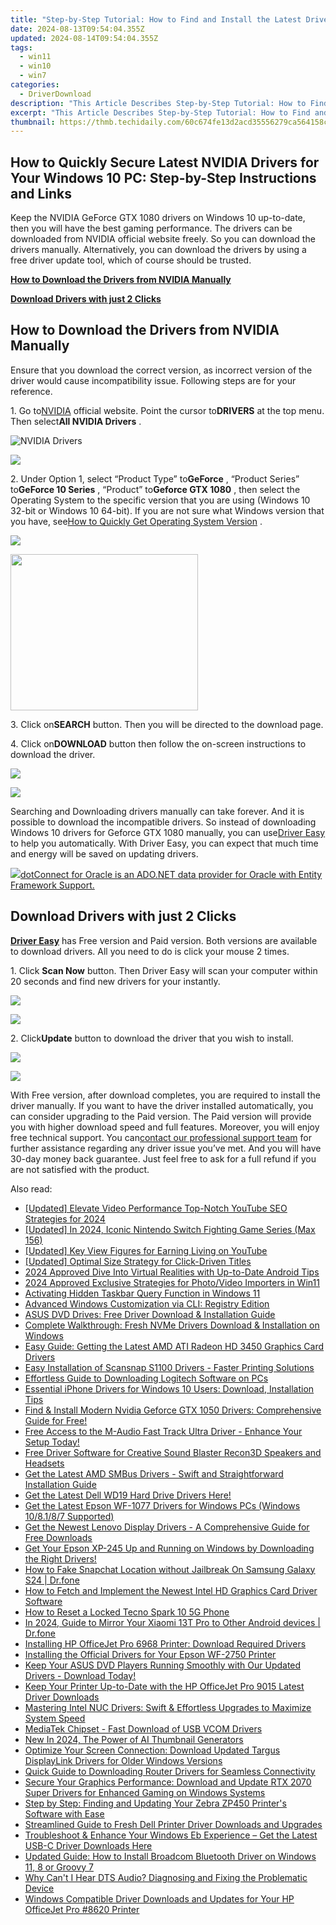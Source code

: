 ```yaml
---
title: "Step-by-Step Tutorial: How to Find and Install the Latest Drivers for Your Surface Book N"
date: 2024-08-13T09:54:04.355Z
updated: 2024-08-14T09:54:04.355Z
tags:
  - win11
  - win10
  - win7
categories:
  - DriverDownload
description: "This Article Describes Step-by-Step Tutorial: How to Find and Install the Latest Drivers for Your Surface Book N"
excerpt: "This Article Describes Step-by-Step Tutorial: How to Find and Install the Latest Drivers for Your Surface Book N"
thumbnail: https://thmb.techidaily.com/60c674fe13d2acd35556279ca564158ce88f6acfb541643cb5f48b7273c16f81.jpg
---
```


## How to Quickly Secure Latest NVIDIA Drivers for Your Windows 10 PC: Step-by-Step Instructions and Links

Keep the NVIDIA GeForce GTX 1080 drivers on Windows 10 up-to-date, then you will have the best gaming performance. The drivers can be downloaded from NVIDIA official website freely. So you can download the drivers manually. Alternatively, you can download the drivers by using a free driver update tool, which of course should be trusted.

[**How to Download the Drivers from NVIDIA Manually**](https://tools.techidaily.com/drivereasy/download/)

[**Download Drivers with just 2 Clicks**](https://tools.techidaily.com/drivereasy/download/)

## **How to Download the Drivers from NVIDIA Manually**

 Ensure that you download the correct version, as incorrect version of the driver would cause incompatibility issue. Following steps are for your reference.

 1\. Go to[NVIDIA](https://tools.techidaily.com/drivereasy/download/) official website. Point the cursor to**DRIVERS** at the top menu. Then select**All NVIDIA Drivers** .

![NVIDIA Drivers](https://images.drivereasy.com/wp-content/uploads/2016/09/img_57ccd935a0f0a.jpg)
<!-- affiliate ads begin -->
<a href="https://estore.macxdvd.com/order/checkout.php?PRODS=4526659&QTY=1&AFFILIATE=108875&CART=1"><img src="https://www.macxdvd.com/affiliate/new-banner/vcp-500x500.jpg" border="0"></a>
<!-- affiliate ads end -->

 2\. Under Option 1, select “Product Type” to**GeForce** , “Product Series” to**GeForce 10 Series** , “Product” to**Geforce GTX 1080** , then select the Operating System to the specific version that you are using (Windows 10 32-bit or Windows 10 64-bit). If you are not sure what Windows version that you have, see[How to Quickly Get Operating System Version](https://tools.techidaily.com/drivereasy/download/) .

![](https://images.drivereasy.com/wp-content/uploads/2016/10/img_581410198d290.jpg)
<!-- affiliate ads begin -->
<a href="https://printrendy.pxf.io/c/5597632/1453720/17020" target="_top" id="1453720"><img src="//a.impactradius-go.com/display-ad/17020-1453720" border="0" alt="" width="300" height="250"/></a><img height="0" width="0" src="https://imp.pxf.io/i/5597632/1453720/17020" style="position:absolute;visibility:hidden;" border="0" />
<!-- affiliate ads end -->

 3\. Click on**SEARCH** button. Then you will be directed to the download page.

 4\. Click on**DOWNLOAD** button then follow the on-screen instructions to download the driver.

![](https://images.drivereasy.com/wp-content/uploads/2016/10/img_581412f0a2c64.jpg)
<!-- affiliate ads begin -->
<a href="https://shop.manycam.com/order/checkout.php?PRODS=17728032&QTY=1&AFFILIATE=108875&CART=1"><img src="https://secure.avangate.com/images/merchant/8230bea7d54bcdf99cdfe85cb07313d5/mcaffbanner920x120.png" border="0"></a>
<!-- affiliate ads end -->

 Searching and Downloading drivers manually can take forever. And it is possible to download the incompatible drivers. So instead of downloading Windows 10 drivers for Geforce GTX 1080 manually, you can use[Driver Easy](https://tools.techidaily.com/drivereasy/download/) to help you automatically. With Driver Easy, you can expect that much time and energy will be saved on updating drivers.

<!-- affiliate ads begin -->
<a href="https://checkout.devart.com/order/checkout.php?PRODS=5023555&QTY=1&AFFILIATE=108875&CART=1"><img src="https://secure.avangate.com/images/merchant/45b430710ad04765a6afd58d9d9fafca/products/dotConnect_O.png" border="0">dotConnect for Oracle is an ADO.NET data provider for Oracle with Entity Framework Support.</a>
<!-- affiliate ads end -->
## **Download Drivers with just 2 Clicks**

**[Driver Easy](https://tools.techidaily.com/drivereasy/download/)**  has Free version and Paid version. Both versions are available to download drivers. All you need to do is click your mouse 2 times.

1\. Click **Scan Now**  button. Then Driver Easy will scan your computer within 20 seconds and find new drivers for your instantly.  

![](https://images.drivereasy.com/wp-content/uploads/2017/04/img_58eca1022f7b7.png)
<!-- affiliate ads begin -->
<a href="https://store.nero.com/order/checkout.php?PRODS=42296855&QTY=1&AFFILIATE=108875&CART=1"><img src="http://cdnwww.nero.com/nero-com-wAssets/img/banners/2023/recode/Nero_Recode_Screen_2.png" border="0"></a>
<!-- affiliate ads end -->

 2\. Click**Update** button to download the driver that you wish to install.

![](https://images.drivereasy.com/wp-content/uploads/2017/04/img_58eca27c67b42.jpg)
<!-- affiliate ads begin -->
<a href="https://store.movavi.com/affiliate.php?ACCOUNT=MOVAVI&AFFILIATE=108875&PATH=https%3A%2F%2Fwww.movavi.com%3FAFFILIATE%3D108875%26RESOURCE%3DMovavi%2BScreen%2BRecorder%2Bbox"><img src="https://mcusercontent.com/0885a03ded3d480dca9287f12/images/f026b149-fc7c-fd54-5f3e-1460bbb19b6b.jpg" border="0"></a>
<!-- affiliate ads end -->

 With Free version, after download completes, you are required to install the driver manually. If you want to have the driver installed automatically, you can consider upgrading to the Paid version. The Paid version will provide you with higher download speed and full features. Moreover, you will enjoy free technical support. You can[contact our professional support team](https://tools.techidaily.com/drivereasy/download/) for further assistance regarding any driver issue you’ve met. And you will have 30-day money back guarantee. Just feel free to ask for a full refund if you are not satisfied with the product.

<ins class="adsbygoogle"
     style="display:block"
     data-ad-format="autorelaxed"
     data-ad-client="ca-pub-7571918770474297"
     data-ad-slot="1223367746"></ins>



<ins class="adsbygoogle"
     style="display:block"
     data-ad-client="ca-pub-7571918770474297"
     data-ad-slot="8358498916"
     data-ad-format="auto"
     data-full-width-responsive="true"></ins>

<span class="atpl-alsoreadstyle">Also read:</span>
<div><ul>
<li><a href="https://youtube-blog.techidaily.com/ed-elevate-video-performance-top-notch-youtube-seo-strategies-for-2024/"><u>[Updated] Elevate Video Performance  Top-Notch YouTube SEO Strategies for 2024</u></a></li>
<li><a href="https://visual-screen-recording.techidaily.com/updated-in-2024-iconic-nintendo-switch-fighting-game-series-max-156/"><u>[Updated] In 2024, Iconic Nintendo Switch Fighting Game Series (Max 156)</u></a></li>
<li><a href="https://facebook-video-share.techidaily.com/updated-key-view-figures-for-earning-living-on-youtube/"><u>[Updated] Key View Figures for Earning Living on YouTube</u></a></li>
<li><a href="https://youtube-data.techidaily.com/ed-optimal-size-strategy-for-click-driven-titles/"><u>[Updated] Optimal Size Strategy for Click-Driven Titles</u></a></li>
<li><a href="https://article-files.techidaily.com/2024-approved-dive-into-virtual-realities-with-up-to-date-android-tips/"><u>2024 Approved  Dive Into Virtual Realities with Up-to-Date Android Tips</u></a></li>
<li><a href="https://article-posts.techidaily.com/2024-approved-exclusive-strategies-for-photovideo-importers-in-win11/"><u>2024 Approved  Exclusive Strategies for Photo/Video Importers in Win11</u></a></li>
<li><a href="https://win11.techidaily.com/activating-hidden-taskbar-query-function-in-windows-11/"><u>Activating Hidden Taskbar Query Function in Windows 11</u></a></li>
<li><a href="https://win11-tips.techidaily.com/advanced-windows-customization-via-cli-registry-edition/"><u>Advanced Windows Customization via CLI: Registry Edition</u></a></li>
<li><a href="https://win-amazing.techidaily.com/asus-dvd-drives-free-driver-download-and-installation-guide/"><u>ASUS DVD Drives: Free Driver Download & Installation Guide</u></a></li>
<li><a href="https://win-amazing.techidaily.com/complete-walkthrough-fresh-nvme-drivers-download-and-installation-on-windows/"><u>Complete Walkthrough: Fresh NVMe Drivers Download & Installation on Windows</u></a></li>
<li><a href="https://win-amazing.techidaily.com/easy-guide-getting-the-latest-amd-ati-radeon-hd-3450-graphics-card-drivers/"><u>Easy Guide: Getting the Latest AMD ATI Radeon HD 3450 Graphics Card Drivers</u></a></li>
<li><a href="https://win-amazing.techidaily.com/easy-installation-of-scansnap-s1100-drivers-faster-printing-solutions/"><u>Easy Installation of Scansnap S1100 Drivers - Faster Printing Solutions</u></a></li>
<li><a href="https://win-amazing.techidaily.com/effortless-guide-to-downloading-logitech-software-on-pcs/"><u>Effortless Guide to Downloading Logitech Software on PCs</u></a></li>
<li><a href="https://win-amazing.techidaily.com/essential-iphone-drivers-for-windows-10-users-download-installation-tips/"><u>Essential iPhone Drivers for Windows 10 Users: Download, Installation Tips</u></a></li>
<li><a href="https://win-amazing.techidaily.com/find-and-install-modern-nvidia-geforce-gtx-1050-drivers-comprehensive-guide-for-free/"><u>Find & Install Modern Nvidia Geforce GTX 1050 Drivers: Comprehensive Guide for Free!</u></a></li>
<li><a href="https://win-amazing.techidaily.com/free-access-to-the-m-audio-fast-track-ultra-driver-enhance-your-setup-today/"><u>Free Access to the M-Audio Fast Track Ultra Driver - Enhance Your Setup Today!</u></a></li>
<li><a href="https://win-amazing.techidaily.com/free-driver-software-for-creative-sound-blaster-recon3d-speakers-and-headsets/"><u>Free Driver Software for Creative Sound Blaster Recon3D Speakers and Headsets</u></a></li>
<li><a href="https://win-amazing.techidaily.com/get-the-latest-amd-smbus-drivers-swift-and-straightforward-installation-guide/"><u>Get the Latest AMD SMBus Drivers - Swift and Straightforward Installation Guide</u></a></li>
<li><a href="https://win-amazing.techidaily.com/get-the-latest-dell-wd19-hard-drive-drivers-here/"><u>Get the Latest Dell WD19 Hard Drive Drivers Here!</u></a></li>
<li><a href="https://win-amazing.techidaily.com/get-the-latest-epson-wf-1077-drivers-for-windows-pcs-windows-108187-supported/"><u>Get the Latest Epson WF-1077 Drivers for Windows PCs (Windows 10/8.1/8/7 Supported)</u></a></li>
<li><a href="https://win-amazing.techidaily.com/get-the-newest-lenovo-display-drivers-a-comprehensive-guide-for-free-downloads/"><u>Get the Newest Lenovo Display Drivers - A Comprehensive Guide for Free Downloads</u></a></li>
<li><a href="https://win-amazing.techidaily.com/get-your-epson-xp-245-up-and-running-on-windows-by-downloading-the-right-drivers/"><u>Get Your Epson XP-245 Up and Running on Windows by Downloading the Right Drivers!</u></a></li>
<li><a href="https://location-social.techidaily.com/how-to-fake-snapchat-location-without-jailbreak-on-samsung-galaxy-s24-drfone-by-drfone-virtual-android/"><u>How to Fake Snapchat Location without Jailbreak On Samsung Galaxy S24 | Dr.fone</u></a></li>
<li><a href="https://win-amazing.techidaily.com/how-to-fetch-and-implement-the-newest-intel-hd-graphics-card-driver-software/"><u>How to Fetch and Implement the Newest Intel HD Graphics Card Driver Software</u></a></li>
<li><a href="https://unlock-android.techidaily.com/how-to-reset-a-locked-tecno-spark-10-5g-phone-by-drfone-android/"><u>How to Reset a Locked Tecno Spark 10 5G Phone</u></a></li>
<li><a href="https://screen-mirror.techidaily.com/in-2024-guide-to-mirror-your-xiaomi-13t-pro-to-other-android-devices-drfone-by-drfone-android/"><u>In 2024, Guide to Mirror Your Xiaomi 13T Pro to Other Android devices | Dr.fone</u></a></li>
<li><a href="https://win-amazing.techidaily.com/installing-hp-officejet-pro-6968-printer-download-required-drivers/"><u>Installing HP OfficeJet Pro 6968 Printer: Download Required Drivers</u></a></li>
<li><a href="https://win-amazing.techidaily.com/installing-the-official-drivers-for-your-epson-wf-2750-printer/"><u>Installing the Official Drivers for Your Epson WF-2750 Printer</u></a></li>
<li><a href="https://win-amazing.techidaily.com/1722970236098-keep-your-asus-dvd-players-running-smoothly-with-our-updated-drivers-download-today/"><u>Keep Your ASUS DVD Players Running Smoothly with Our Updated Drivers - Download Today!</u></a></li>
<li><a href="https://win-amazing.techidaily.com/keep-your-printer-up-to-date-with-the-hp-officejet-pro-9015-latest-driver-downloads/"><u>Keep Your Printer Up-to-Date with the HP OfficeJet Pro 9015 Latest Driver Downloads</u></a></li>
<li><a href="https://win-amazing.techidaily.com/mastering-intel-nuc-drivers-swift-and-effortless-upgrades-to-maximize-system-speed/"><u>Mastering Intel NUC Drivers: Swift & Effortless Upgrades to Maximize System Speed</u></a></li>
<li><a href="https://win-amazing.techidaily.com/mediatek-chipset-fast-download-of-usb-vcom-drivers/"><u>MediaTek Chipset - Fast Download of USB VCOM Drivers</u></a></li>
<li><a href="https://ai-topics.techidaily.com/new-in-2024-the-power-of-ai-thumbnail-generators/"><u>New In 2024, The Power of AI Thumbnail Generators</u></a></li>
<li><a href="https://win-amazing.techidaily.com/optimize-your-screen-connection-download-updated-targus-displaylink-drivers-for-older-windows-versions/"><u>Optimize Your Screen Connection: Download Updated Targus DisplayLink Drivers for Older Windows Versions</u></a></li>
<li><a href="https://win-amazing.techidaily.com/quick-guide-to-downloading-router-drivers-for-seamless-connectivity/"><u>Quick Guide to Downloading Router Drivers for Seamless Connectivity</u></a></li>
<li><a href="https://win-amazing.techidaily.com/secure-your-graphics-performance-download-and-update-rtx-2070-super-drivers-for-enhanced-gaming-on-windows-systems/"><u>Secure Your Graphics Performance: Download and Update RTX 2070 Super Drivers for Enhanced Gaming on Windows Systems</u></a></li>
<li><a href="https://win-amazing.techidaily.com/step-by-step-finding-and-updating-your-zebra-zp450-printers-software-with-ease/"><u>Step by Step: Finding and Updating Your Zebra ZP450 Printer's Software with Ease</u></a></li>
<li><a href="https://win-amazing.techidaily.com/streamlined-guide-to-fresh-dell-printer-driver-downloads-and-upgrades/"><u>Streamlined Guide to Fresh Dell Printer Driver Downloads and Upgrades</u></a></li>
<li><a href="https://win-amazing.techidaily.com/troubleshoot-and-enhance-your-windows-eb-experience-get-the-latest-usb-c-driver-downloads-here/"><u>Troubleshoot & Enhance Your Windows Eb Experience – Get the Latest USB-C Driver Downloads Here</u></a></li>
<li><a href="https://win-amazing.techidaily.com/updated-guide-how-to-install-broadcom-bluetooth-driver-on-windows-11-8-or-groovy-7/"><u>Updated Guide: How to Install Broadcom Bluetooth Driver on Windows 11, 8 or Groovy 7</u></a></li>
<li><a href="https://win-amazing.techidaily.com/why-cant-i-hear-dts-audio-diagnosing-and-fixing-the-problematic-device/"><u>Why Can't I Hear DTS Audio? Diagnosing and Fixing the Problematic Device</u></a></li>
<li><a href="https://win-amazing.techidaily.com/windows-compatible-driver-downloads-and-updates-for-your-hp-officejet-pro-8620-printer/"><u>Windows Compatible Driver Downloads and Updates for Your HP OfficeJet Pro #8620 Printer</u></a></li>
</ul></div>
